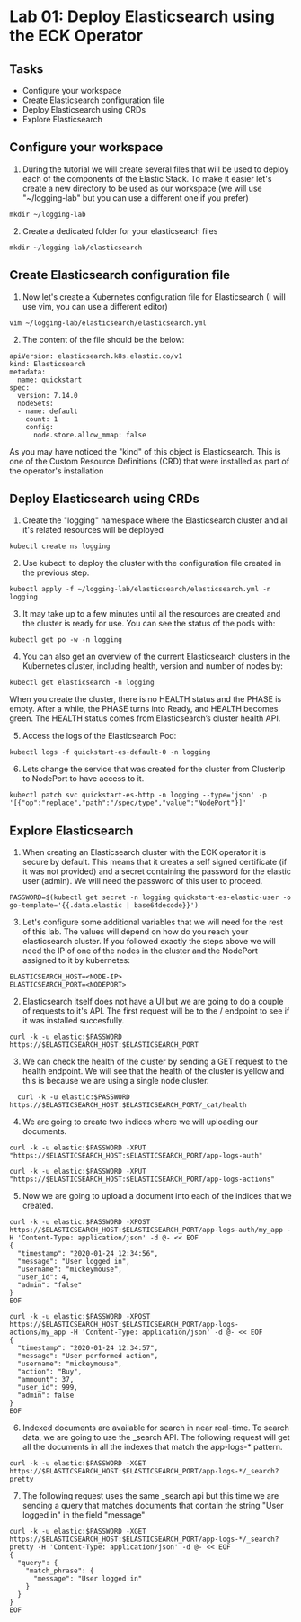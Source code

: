# Lab 01: Deploy Elasticsearch using the ECK Operator

## Tasks

 - Configure your workspace
 - Create Elasticsearch configuration file
 - Deploy Elasticsearch using CRDs
 - Explore Elasticsearch

## Configure your workspace

1. During the tutorial we will create several files that will be used to deploy each of the components of the Elastic Stack. To make it easier let's create a new directory to be used as our workspace (we will use "~/logging-lab" but you can use a different one if you prefer)

```
mkdir ~/logging-lab
```

2. Create a dedicated folder for your elasticsearch files

```
mkdir ~/logging-lab/elasticsearch
```

## Create Elasticsearch configuration file

1. Now let's create a Kubernetes configuration file for Elasticsearch (I will use vim, you can use a different editor)

```
vim ~/logging-lab/elasticsearch/elasticsearch.yml
```

2. The content of the file should be the below:

```
apiVersion: elasticsearch.k8s.elastic.co/v1
kind: Elasticsearch
metadata:
  name: quickstart
spec:
  version: 7.14.0
  nodeSets:
  - name: default
    count: 1
    config:
      node.store.allow_mmap: false
```
As you may have noticed the "kind" of this object is Elasticsearch. This is one of the Custom Resource Definitions (CRD) that were installed as part of the operator's installation

## Deploy Elasticsearch using CRDs

1. Create the "logging" namespace where the Elasticsearch cluster and all it's related resources will be deployed
```
kubectl create ns logging
```

2. Use kubectl to deploy the cluster with the configuration file created in the previous step.
  ```
  kubectl apply -f ~/logging-lab/elasticsearch/elasticsearch.yml -n logging
  ```

3. It may take up to a few minutes until all the resources are created and the cluster is ready for use. You can see the status of the pods with:
  ```
  kubectl get po -w -n logging
  ```

4. You can also get an overview of the current Elasticsearch clusters in the Kubernetes cluster, including health, version and number of nodes by:
  ```
  kubectl get elasticsearch -n logging
  ```
  When you create the cluster, there is no HEALTH status and the PHASE is empty. After a while, the PHASE turns into Ready, and HEALTH becomes green. The HEALTH status comes from Elasticsearch’s cluster health API.

5. Access the logs of the Elasticsearch Pod:
  ```
  kubectl logs -f quickstart-es-default-0 -n logging
  ```

6. Lets change the service that was created for the cluster from ClusterIp to NodePort to have access to it.
  ```
  kubectl patch svc quickstart-es-http -n logging --type='json' -p '[{"op":"replace","path":"/spec/type","value":"NodePort"}]'
  ```

## Explore Elasticsearch

1. When creating an Elasticsearch cluster with the ECK operator it is secure by default. This means that it creates a self signed certificate (if it was not provided) and a secret containing the password for the elastic user (admin). We will need the password of this user to proceed.
  ```
  PASSWORD=$(kubectl get secret -n logging quickstart-es-elastic-user -o go-template='{{.data.elastic | base64decode}}')
  ```

3. Let's configure some additional variables that we will need for the rest of this lab. The values will depend on how do you reach your elasticsearch cluster. If you followed exactly the steps above we will need the IP of one of the nodes in the cluster and the NodePort assigned to it by kubernetes:
```
ELASTICSEARCH_HOST=<NODE-IP>
ELASTICSEARCH_PORT=<NODEPORT>
```

2. Elasticsearch itself does not have a UI but we are going to do a couple of requests to it's API. The first request will be to the / endpoint to see if it was installed succesfully.
  ```
  curl -k -u elastic:$PASSWORD https://$ELASTICSEARCH_HOST:$ELASTICSEARCH_PORT
  ```

3. We can check the health of the cluster by sending a GET request to the health endpoint. We will see that the health of the cluster is yellow and this is because we are using a single node cluster.
  ```
    curl -k -u elastic:$PASSWORD https://$ELASTICSEARCH_HOST:$ELASTICSEARCH_PORT/_cat/health
  ```

4. We are going to create two indices where we will uploading our documents.
  ```
  curl -k -u elastic:$PASSWORD -XPUT "https://$ELASTICSEARCH_HOST:$ELASTICSEARCH_PORT/app-logs-auth"

  curl -k -u elastic:$PASSWORD -XPUT "https://$ELASTICSEARCH_HOST:$ELASTICSEARCH_PORT/app-logs-actions"
  ```
5. Now we are going to upload a document into each of the indices that we created.
  ```
  curl -k -u elastic:$PASSWORD -XPOST https://$ELASTICSEARCH_HOST:$ELASTICSEARCH_PORT/app-logs-auth/my_app -H 'Content-Type: application/json' -d @- << EOF
  {
  	"timestamp": "2020-01-24 12:34:56",
  	"message": "User logged in",
    "username": "mickeymouse",
  	"user_id": 4,
  	"admin": "false"
  }
  EOF
  
  curl -k -u elastic:$PASSWORD -XPOST https://$ELASTICSEARCH_HOST:$ELASTICSEARCH_PORT/app-logs-actions/my_app -H 'Content-Type: application/json' -d @- << EOF
  {
  	"timestamp": "2020-01-24 12:34:57",
  	"message": "User performed action",
    "username": "mickeymouse",  
    "action": "Buy",
    "ammount": 37,
  	"user_id": 999,
  	"admin": false
  }
  EOF
  ```
6. Indexed documents are available for search in near real-time. To search data, we are going to use the _search API. The following request will get all the documents in all the indexes that match the app-logs-* pattern.
  ```
  curl -k -u elastic:$PASSWORD -XGET https://$ELASTICSEARCH_HOST:$ELASTICSEARCH_PORT/app-logs-*/_search?pretty
  ```

7. The following request uses the same _search api but this time we are sending a query that matches documents that contain the string "User logged in" in the field "message"
  ```
  curl -k -u elastic:$PASSWORD -XGET https://$ELASTICSEARCH_HOST:$ELASTICSEARCH_PORT/app-logs-*/_search?pretty -H 'Content-Type: application/json' -d @- << EOF
  {
    "query": {
      "match_phrase": {
        "message": "User logged in"
      }
    }
  }
  EOF
  ```






